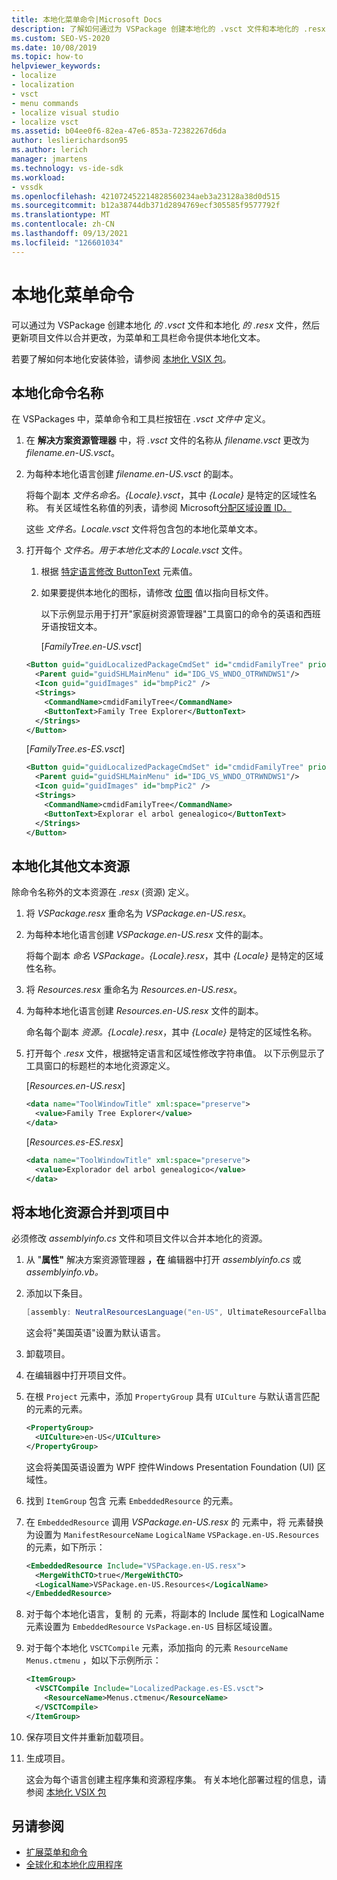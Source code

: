 ```yaml
---
title: 本地化菜单命令|Microsoft Docs
description: 了解如何通过为 VSPackage 创建本地化的 .vsct 文件和本地化的 .resx 文件，为菜单和工具栏命令提供本地化文本。
ms.custom: SEO-VS-2020
ms.date: 10/08/2019
ms.topic: how-to
helpviewer_keywords:
- localize
- localization
- vsct
- menu commands
- localize visual studio
- localize vsct
ms.assetid: b04ee0f6-82ea-47e6-853a-72382267d6da
author: leslierichardson95
ms.author: lerich
manager: jmartens
ms.technology: vs-ide-sdk
ms.workload:
- vssdk
ms.openlocfilehash: 421072452214828560234aeb3a23128a38d0d515
ms.sourcegitcommit: b12a38744db371d2894769ecf305585f9577792f
ms.translationtype: MT
ms.contentlocale: zh-CN
ms.lasthandoff: 09/13/2021
ms.locfileid: "126601034"
---
```

# <a name="localize-menu-commands"></a>本地化菜单命令

可以通过为 VSPackage 创建本地化 *的 .vsct* 文件和本地化 *的 .resx* 文件，然后更新项目文件以合并更改，为菜单和工具栏命令提供本地化文本。

若要了解如何本地化安装体验，请参阅 [本地化 VSIX 包](../extensibility/localizing-vsix-packages.md)。

## <a name="localize-command-names"></a>本地化命令名称

在 VSPackages 中，菜单命令和工具栏按钮在 *.vsct 文件中* 定义。

1. 在 **解决方案资源管理器** 中，将 *.vsct* 文件的名称从 *filename.vsct* 更改为 *filename.en-US.vsct*。

2. 为每种本地化语言创建 *filename.en-US.vsct* 的副本。

    将每个副本 *文件名命名。{Locale}.vsct*，其中 *{Locale}* 是特定的区域性名称。 有关区域性名称值的列表，请参阅 Microsoft[分配区域设置 ID。](/windows/uwp/publish/supported-languages)

    这些 *文件名。Locale.vsct* 文件将包含包的本地化菜单文本。

3. 打开每个 *文件名。用于本地化文本的 Locale.vsct* 文件。

   1. 根据 [特定语言修改 ButtonText](../extensibility/buttontext-element.md) 元素值。

   2. 如果要提供本地化的图标，请修改 [位图](../extensibility/bitmap-element.md) 值以指向目标文件。

      以下示例显示用于打开"家庭树资源管理器"工具窗口的命令的英语和西班牙语按钮文本。

      [*FamilyTree.en-US.vsct*]

   ```xml
   <Button guid="guidLocalizedPackageCmdSet" id="cmdidFamilyTree" priority="0x0100" type="Button">
     <Parent guid="guidSHLMainMenu" id="IDG_VS_WNDO_OTRWNDWS1"/>
     <Icon guid="guidImages" id="bmpPic2" />
     <Strings>
       <CommandName>cmdidFamilyTree</CommandName>
       <ButtonText>Family Tree Explorer</ButtonText>
     </Strings>
   </Button>
   ```

    [*FamilyTree.es-ES.vsct*]

   ```xml
   <Button guid="guidLocalizedPackageCmdSet" id="cmdidFamilyTree" priority="0x0100" type="Button">
     <Parent guid="guidSHLMainMenu" id="IDG_VS_WNDO_OTRWNDWS1"/>
     <Icon guid="guidImages" id="bmpPic2" />
     <Strings>
       <CommandName>cmdidFamilyTree</CommandName>
       <ButtonText>Explorar el arbol genealogico</ButtonText>
     </Strings>
   </Button>
   ```

## <a name="localize-other-text-resources"></a>本地化其他文本资源

除命令名称外的文本资源在 *.resx* (资源) 定义。

1. 将 *VSPackage.resx* 重命名为 *VSPackage.en-US.resx*。

2. 为每种本地化语言创建 *VSPackage.en-US.resx* 文件的副本。

     将每个副本 *命名 VSPackage。{Locale}.resx*，其中 *{Locale}* 是特定的区域性名称。

3. 将 *Resources.resx* 重命名为 *Resources.en-US.resx*。

4. 为每种本地化语言创建 *Resources.en-US.resx* 文件的副本。

     命名每个副本 *资源。{Locale}.resx*，其中 *{Locale}* 是特定的区域性名称。

5. 打开每个 *.resx* 文件，根据特定语言和区域性修改字符串值。 以下示例显示了工具窗口的标题栏的本地化资源定义。

     [*Resources.en-US.resx*]

    ```xml
    <data name="ToolWindowTitle" xml:space="preserve">
      <value>Family Tree Explorer</value>
    </data>
    ```

     [*Resources.es-ES.resx*]

    ```xml
    <data name="ToolWindowTitle" xml:space="preserve">
      <value>Explorador del arbol genealogico</value>
    </data>
    ```

## <a name="incorporate-localized-resources-into-the-project"></a>将本地化资源合并到项目中

必须修改 *assemblyinfo.cs* 文件和项目文件以合并本地化的资源。

1. 从 "**属性"** 解决方案资源管理器 **，在** 编辑器中打开 *assemblyinfo.cs* 或 *assemblyinfo.vb。*

2. 添加以下条目。

    ```csharp
    [assembly: NeutralResourcesLanguage("en-US", UltimateResourceFallbackLocation.Satellite)]
    ```

     这会将"美国英语"设置为默认语言。

3. 卸载项目。

4. 在编辑器中打开项目文件。

5. 在根 `Project` 元素中，添加 `PropertyGroup` 具有 `UICulture` 与默认语言匹配的元素的元素。

    ```xml
    <PropertyGroup>
      <UICulture>en-US</UICulture>
    </PropertyGroup>
    ```

     这会将美国英语设置为 WPF 控件Windows Presentation Foundation (UI) 区域性。

6. 找到 `ItemGroup` 包含 元素 `EmbeddedResource` 的元素。

7. 在 `EmbeddedResource` 调用 *VSPackage.en-US.resx* 的 元素中，将 元素替换为设置为 `ManifestResourceName` `LogicalName` `VSPackage.en-US.Resources` 的元素，如下所示：

    ```xml
    <EmbeddedResource Include="VSPackage.en-US.resx">
      <MergeWithCTO>true</MergeWithCTO>
      <LogicalName>VSPackage.en-US.Resources</LogicalName>
    </EmbeddedResource>
    ```

8. 对于每个本地化语言，复制 的 元素，将副本的 Include 属性和 LogicalName 元素设置为 `EmbeddedResource` `VsPackage.en-US` 目标区域设置。  

9. 对于每个本地化 `VSCTCompile` 元素，添加指向 的元素 `ResourceName` `Menus.ctmenu` ，如以下示例所示：

    ```xml
    <ItemGroup>
      <VSCTCompile Include="LocalizedPackage.es-ES.vsct">
        <ResourceName>Menus.ctmenu</ResourceName>
      </VSCTCompile>
    </ItemGroup>
    ```

10. 保存项目文件并重新加载项目。

11. 生成项目。

     这会为每个语言创建主程序集和资源程序集。 有关本地化部署过程的信息，请参阅 [本地化 VSIX 包](../extensibility/localizing-vsix-packages.md)

## <a name="see-also"></a>另请参阅

- [扩展菜单和命令](../extensibility/extending-menus-and-commands.md)
- [全球化和本地化应用程序](../ide/globalizing-and-localizing-applications.md)
